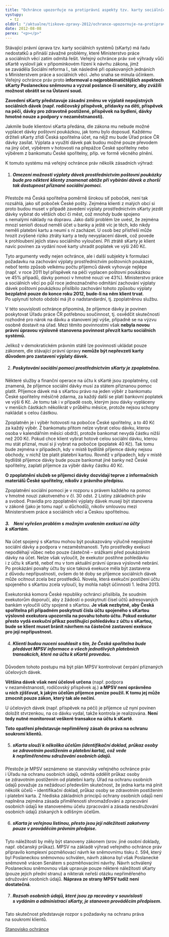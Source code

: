 ```yaml
---
title: "Ochránce upozorňuje na protiprávní aspekty tzv. karty sociálních systémů (sKarty)"
vystupy:
  - tz
oldUrl: "/aktualne/tiskove-zpravy-2012/ochrance-upozornuje-na-protipravni-aspekty-tzv-karty-socialnich-systemu-skarty"
date: 2012-08-08
perex: "<p></p>"
---
```


<!-- imported from the old website -->

<p>Stávající právní úprava tzv. karty sociálních systémů (sKarty) má řadu nedostatků a přináší závažné problémy, které Ministerstvo práce a sociálních věcí zatím odmítá řešit. Veřejný ochránce práv své výhrady vůči sKartě vyslovil jak v připomínkovém řízení k návrhu zákona, jímž se zaváděla Sociální reforma I., tak následně při opakovaných jednáních s Ministerstvem práce a sociálních věcí. Jeho snaha se minula účinkem. Veřejný ochránce práv proto <strong>informoval o nejproblematičtějších aspektech sKarty Poslaneckou sněmovnu a vyzval poslance či senátory, aby zvážili možnost obrátit se na Ústavní soud.</strong></p><p><strong>Zavedení sKarty představuje zásadní změnu ve výplatě nepojistných sociálních dávek (např. rodičovský příspěvek, přídavky na děti, příspěvek na péči, dávky pro zdravotně postižené, příspěvek na bydlení, dávky hmotné nouze a podpory v nezaměstnanosti).</strong> </p><p>Jakmile bude klientovi sKarta předána, dle zákona mu nebude možné vyplácet dávky poštovní poukázkou, jak tomu bylo doposud. Každému držiteli sKarty zřídí Česká spořitelna účet, na nějž mu bude Úřad práce ČR dávky zasílat. Výplata a využití dávek pak budou možné pouze převodem na jiný účet, výběrem v hotovosti na přepážce České spořitelny nebo výběrem z bankomatu České spořitelny, příp. ve formě věcného plnění. </p><p>K tomuto systému má veřejný ochránce práv několik zásadních výhrad:</p><ol start="1" type="1"><li><h5>Omezení možnosti výplaty dávek prostřednictvím poštovní poukázky bude pro některé klienty znamenat obtíže při vybírání dávek a zhorší tak dostupnost přiznané sociální pomoci.</h5></li></ol><p>Přestože má Česká spořitelna poměrně širokou síť poboček, není tak rozsáhlá, jako síť poboček České pošty. Zejména klienti z malých obcí si proto budou muset v případě zavedení výplaty prostřednictvím sKarty jezdit dávky vybírat do větších obcí či měst, což mnohdy bude spojeno s nemalými náklady na dopravu. Jako další problém lze uvést, že zejména mnozí senioři dosud neměli účet u banky a ještě víc je těch, kdo nikdy neměli platební kartu a neumí s ní zacházet. U osob bez přístřeší může hrozit zvýšené riziko ztráty karty a tedy nevyplacení dávek, což povede k prohloubení jejich stavu sociálního vyloučení. Při ztrátě sKarty je klient navíc povinen za vydání nové karty uhradit poplatek ve výši 240 Kč.</p><p>Tyto argumenty vedly nejen ochránce, ale i další subjekty k formulaci požadavku na zachování výplaty prostřednictvím poštovních poukázek, neboť tento způsob velkému počtu příjemců dávek vyhovuje nejlépe (např. v roce 2011 byl příspěvek na péči vyplacen poštovní poukázkou ve 45% případů, dávky pomoci v hmotné nouzi ve 43%). Ministerstvo práce a sociálních věcí po půl roce jednoznačného odmítání zachování výplaty dávek poštovní poukázkou přislíbilo zachování tohoto způsobu výplaty <strong>bezplatně pouze do konce roku 2012, bude-li na něm klient trvat</strong>. Po uplynutí tohoto období má jít o nadstandardní, tj. zpoplatněnou službu.</p><p>V této souvislosti ochránce připomíná, že příjemce dávky je povinen poskytovat Úřadu práce ČR potřebnou součinnost, tj. osvědčit skutečnosti rozhodné pro nárok na dávku a stanovení její výše, případně se na výzvu osobně dostavit na úřad. Mezi těmito povinnostmi však <strong>nebyla novou právní úpravou výslovně stanovena povinnost převzít kartu sociálních systémů.</strong></p><p>Jelikož v demokratickém právním státě lze povinnosti ukládat pouze zákonem, dle stávající právní úpravy <strong>nemůže být nepřevzetí karty důvodem pro zastavení výplaty dávek.</strong></p><ol start="2" type="1"><li><h5>Poskytování sociální pomoci prostřednictvím sKarty je zpoplatněno. </h5></li></ol><p>Některé služby a finanční operace na účtu k sKartě jsou zpoplatněny, což znamená, že příjemce sociální dávky musí za státem přiznanou pomoc platit. Příjemce dávek má s sKartou právo na jeden výběr z bankomatu České spořitelny měsíčně zdarma, za každý další se platí bankovní poplatek ve výši 6 Kč. Je tomu tak i v případě osob, kterým jsou dávky vypláceny v menších částkách několikrát v průběhu měsíce, protože nejsou schopny nakládat s celou částkou. </p><p>Zpoplatněn je i výběr hotovosti na pobočce České spořitelny, a to 40 Kč za každý výběr. Z bankomatu přitom nelze vybrat celou dávku, kterou osoba v kalendářním měsíci obdrží, protože bankomat nevydá částku nižší než 200 Kč. Pokud chce klient vybrat hotově celou sociální dávku, kterou mu stát přiznal, musí si ji vybrat na pobočce (poplatek 40 Kč). Tak tomu bude zejména v případech, kdy v místě bydliště příjemce dávky nejsou obchody, v nichž lze platit platební kartou. Rovněž v případech, kdy v místě bydliště příjemce dávky bude pouze bankomat jiné banky než České spořitelny, zaplatí příjemce za výběr dávky částku 40 Kč.</p><p><strong>O zpoplatnění služeb se příjemci dávky dozvídají teprve z informačních materiálů České spořitelny, nikoliv z právního předpisu.</strong> </p><p>Zpoplatnění sociální pomoci je v rozporu s právem každého na pomoc v hmotné nouzi zakotveného v čl. 30 odst. 2 Listiny základních práv a svobod. Pravidla pro zpoplatnění výplaty dávek musejí být stanovena v zákoně (jako je tomu např. u důchodů), nikoliv smlouvou mezi Ministerstvem práce a sociálních věcí a Českou spořitelnou. </p><h5>3.    Není vyřešen problém s možným uvalením exekucí na účty k sKartám.</h5><p>Na účet spojený s sKartou mohou být poukazovány výlučně nepojistné sociální dávky a podpora v nezaměstnanosti. Tyto prostředky exekuci nepodléhají vůbec nebo pouze částečně – srážkami před poukázáním dávky na účet. Nelze však vyloučit, že exekutor postihne pohledávku i z účtu k sKartě, neboť mu v tom aktuální právní úprava výslovně nebrání. Po prokázání povahy účtu by sice taková exekuce měla být zastavena z důvodu nepřípustnosti, ovšem do té doby se příjemce sociálních dávek může ocitnout zcela bez prostředků. Novela, která exekuční postižení účtu spojeného s sKartou zcela vyloučí, by mohla nabýt účinnosti 1. ledna 2013.</p><p>Exekutorská komora České republiky ochránci přislíbila, že soudním exekutorům doporučí, aby z žádostí o poskytnutí čísel účtů adresovaných bankám vyloučili účty spojené s sKartou. <strong>Je však nezbytné, aby Česká spořitelna při případném poskytnutí čísla účtu spojeného s sKartou výslovně exekutora upozornila na povahu tohoto účtu. Pokud exekutor přesto vydá exekuční příkaz postihující pohledávku z účtu s sKartou, bude se klient muset bránit návrhem na částečné zastavení exekuce pro její nepřípustnost.</strong></p><ol start="4" type="1"><li><h5>Klienti budou nuceni souhlasit s tím, že Česká spořitelna bude předávat MPSV informace o všech jednotlivých platebních transakcích, které na účtu k sKartě provedou.</h5></li></ol><p>Důvodem tohoto postupu má být plán MPSV kontrolovat čerpání přiznaných účelových dávek. </p><p><strong>Většina dávek však není účelově určena</strong> (např. podpora v nezaměstnanosti, rodičovský příspěvek aj.) <strong>a MPSV není oprávněno u nich zjišťovat, k jakým účelům příjemce peníze použil. K tomu jej může zmocnit pouze zákon, který tak ale nečiní.</strong></p><p>U účelových dávek (např. příspěvek na péči) je příjemce už nyní povinen doložit stvrzenkou, na co dávku vydal, takže kontrola je realizována. <strong>Není tedy nutné monitorovat veškeré transakce na účtu k sKartě</strong>.</p><p><strong>Toto opatření představuje nepřiměřený zásah do práva na ochranu soukromí klientů.</strong></p><ol start="5" type="1"><li><h5>sKarta slouží k několika účelům (identifikační doklad, průkaz osoby se zdravotním postižením a platební karta), což vede k nepřiměřenému sdružování osobních údajů. </h5></li></ol><p>Přestože je MPSV seznámeno se stanovisky veřejného ochránce práv i Úřadu na ochranu osobních údajů, odmítá oddělit průkaz osoby se zdravotním postižením od platební karty. Úřad na ochranu osobních údajů považuje za nežádoucí především skutečnost, že jedna karta má plnit několik účelů – identifikační doklad, průkaz osoby se zdravotním postižením i platební karta. Z hlediska základních principů ochrany osobních údajů není naplněna zejména zásada přiměřenosti shromažďování a zpracování osobních údajů ke stanovenému účelu zpracování a zásada nesdružování osobních údajů získaných k odlišným účelům. </p><ol start="6" type="1"><li><h5>sKarta je veřejnou listinou, přesto jsou její náležitosti zakotveny pouze v prováděcím právním předpise.</h5></li></ol><p>Tyto náležitosti by měly být stanoveny zákonem (srov. jiné osobní doklady, např. občanský průkaz). MPSV na základě výhrad veřejného ochránce práv připravilo komplexní pozměňovací návrh ke sněmovnímu tisku č. 594, který byl Poslaneckou sněmovnou schválen, návrh zákona byl však Poslanecké sněmovně vrácen Senátem s pozměňovacími návrhy. Návrh schválený Poslaneckou sněmovnou však upravuje pouze některé náležitosti sKarty (pouze jejich přední stranu) a nikterak neřeší otázku nepřiměřeného sdružování osobních údajů. <strong>Náprava ze strany MPSV tudíž není dostatečná</strong>.</p><ol start="7" type="1"><li><h5>Rozsah osobních údajů, které jsou zp racovány v souvislosti s vydáním a administrací sKarty, je stanoven prováděcím předpisem. </h5></li></ol><p>Tato skutečnost představuje rozpor s požadavky na ochranu práva na soukromí klientů.</p><p></p><p><a href="/uploads-import/STANOVISKA/socialni_zabezpeceni/Socialni_pomoc/pomoc_v_hmotne_nouzi/SZD-5-2012-sKarta.pdf" target="_blank">Stanovisko ochránce</a></p>
